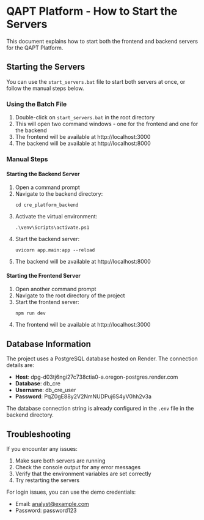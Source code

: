 # QAPT Platform - How to Start the Servers

This document explains how to start both the frontend and backend servers for the QAPT Platform.

## Starting the Servers

You can use the `start_servers.bat` file to start both servers at once, or follow the manual steps below.

### Using the Batch File

1. Double-click on `start_servers.bat` in the root directory
2. This will open two command windows - one for the frontend and one for the backend
3. The frontend will be available at http://localhost:3000
4. The backend will be available at http://localhost:8000

### Manual Steps

#### Starting the Backend Server

1. Open a command prompt
2. Navigate to the backend directory:
   ```
   cd cre_platform_backend
   ```
3. Activate the virtual environment:
   ```
   .\venv\Scripts\activate.ps1
   ```
4. Start the backend server:
   ```
   uvicorn app.main:app --reload
   ```
5. The backend will be available at http://localhost:8000

#### Starting the Frontend Server

1. Open another command prompt
2. Navigate to the root directory of the project
3. Start the frontend server:
   ```
   npm run dev
   ```
4. The frontend will be available at http://localhost:3000

## Database Information

The project uses a PostgreSQL database hosted on Render. The connection details are:

- **Host**: dpg-d03tj6ngi27c738ctia0-a.oregon-postgres.render.com
- **Database**: db_cre
- **Username**: db_cre_user
- **Password**: PqZ0gE88y2V2NmNUDPuj6S4yV0hh2v3a

The database connection string is already configured in the `.env` file in the backend directory.

## Troubleshooting

If you encounter any issues:

1. Make sure both servers are running
2. Check the console output for any error messages
3. Verify that the environment variables are set correctly
4. Try restarting the servers

For login issues, you can use the demo credentials:
- Email: analyst@example.com
- Password: password123

